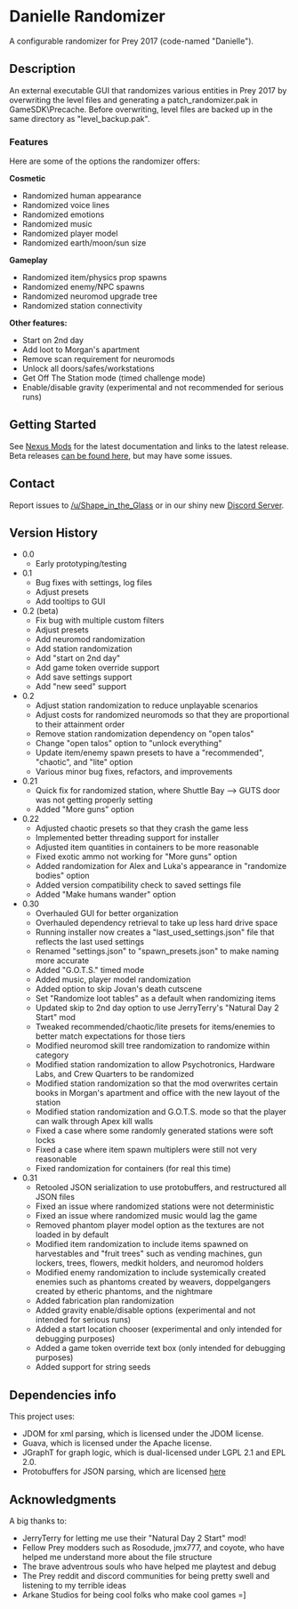 # Danielle Randomizer

A configurable randomizer for Prey 2017 (code-named "Danielle").

## Description

An external executable GUI that randomizes various entities in Prey 2017 by overwriting the level files and generating a patch_randomizer.pak in GameSDK\Precache. Before overwriting, level files are backed up in the same directory as "level_backup.pak".

### Features

Here are some of the options the randomizer offers:

**Cosmetic**

* Randomized human appearance
* Randomized voice lines
* Randomized emotions
* Randomized music
* Randomized player model
* Randomized earth/moon/sun size

**Gameplay**

* Randomized item/physics prop spawns
* Randomized enemy/NPC spawns
* Randomized neuromod upgrade tree
* Randomized station connectivity

**Other features:**

* Start on 2nd day
* Add loot to Morgan's apartment
* Remove scan requirement for neuromods
* Unlock all doors/safes/workstations
* Get Off The Station mode (timed challenge mode)
* Enable/disable gravity (experimental and not recommended for serious runs)

## Getting Started

See [Nexus Mods](https://www.nexusmods.com/prey2017/mods/67) for the latest documentation and links to the latest release. Beta releases [can be found here](https://github.com/shapeintheglass/DanielleRandomizer/releases), but may have some issues.

## Contact

Report issues to [/u/Shape_in_the_Glass](https://reddit.com/u/shape_in_the_glass) or in our shiny new [Discord Server](https://discord.gg/MNGZjucxDE).

## Version History

* 0.0
    * Early prototyping/testing
* 0.1
    * Bug fixes with settings, log files
    * Adjust presets
    * Add tooltips to GUI
* 0.2 (beta)
    * Fix bug with multiple custom filters
    * Adjust presets
    * Add neuromod randomization
    * Add station randomization
    * Add "start on 2nd day"
    * Add game token override support
    * Add save settings support
    * Add "new seed" support
* 0.2
	* Adjust station randomization to reduce unplayable scenarios
	* Adjust costs for randomized neuromods so that they are proportional to their attainment order
	* Remove station randomization dependency on "open talos"
	* Change "open talos" option to "unlock everything"
	* Update item/enemy spawn presets to have a "recommended", "chaotic", and "lite" option
	* Various minor bug fixes, refactors, and improvements
* 0.21
	* Quick fix for randomized station, where Shuttle Bay --> GUTS door was not getting properly setting
	* Added "More guns" option
* 0.22
  * Adjusted chaotic presets so that they crash the game less
  * Implemented better threading support for installer
  * Adjusted item quantities in containers to be more reasonable
  * Fixed exotic ammo not working for "More guns" option
  * Added randomization for Alex and Luka's appearance in "randomize bodies" option
  * Added version compatibility check to saved settings file
  * Added "Make humans wander" option
* 0.30
  * Overhauled GUI for better organization
  * Overhauled dependency retrieval to take up less hard drive space
  * Running installer now creates a "last_used_settings.json" file that reflects the last used settings
  * Renamed "settings.json" to "spawn_presets.json" to make naming more accurate
  * Added "G.O.T.S." timed mode
  * Added music, player model randomization
  * Added option to skip Jovan's death cutscene
  * Set "Randomize loot tables" as a default when randomizing items
  * Updated skip to 2nd day option to use JerryTerry's "Natural Day 2 Start" mod
  * Tweaked recommended/chaotic/lite presets for items/enemies to better match expectations for those tiers
  * Modified neuromod skill tree randomization to randomize within category
  * Modified station randomization to allow Psychotronics, Hardware Labs, and Crew Quarters to be randomized
  * Modified station randomization so that the mod overwrites certain books in Morgan's apartment and office with the new layout of the station
  * Modified station randomization and G.O.T.S. mode so that the player can walk through Apex kill walls
  * Fixed a case where some randomly generated stations were soft locks
  * Fixed a case where item spawn multiplers were still not very reasonable
  * Fixed randomization for containers (for real this time)
* 0.31
  * Retooled JSON serialization to use protobuffers, and restructured all JSON files
  * Fixed an issue where randomized stations were not deterministic
  * Fixed an issue where randomized music would lag the game
  * Removed phantom player model option as the textures are not loaded in by default
  * Modified item randomization to include items spawned on harvestables and "fruit trees" such as vending machines, gun lockers, trees, flowers, medkit holders, and neuromod holders
  * Modified enemy randomization to include systemically created enemies such as phantoms created by weavers, doppelgangers created by etheric phantoms, and the nightmare
  * Added fabrication plan randomization
  * Added gravity enable/disable options (experimental and not intended for serious runs)
  * Added a start location chooser (experimental and only intended for debugging purposes)
  * Added a game token override text box (only intended for debugging purposes)
  * Added support for string seeds

## Dependencies info

This project uses:
* JDOM for xml parsing, which is licensed under the JDOM license.
* Guava, which is licensed under the Apache license.
* JGraphT for graph logic, which is dual-licensed under LGPL 2.1 and EPL 2.0.
* Protobuffers for JSON parsing, which are licensed [here](https://github.com/protocolbuffers/protobuf/blob/master/LICENSE)

## Acknowledgments

A big thanks to:

* JerryTerry for letting me use their "Natural Day 2 Start" mod!
* Fellow Prey modders such as Rosodude, jmx777, and coyote, who have helped me understand more about the file structure
* The brave adventrous souls who have helped me playtest and debug
* The Prey reddit and discord communities for being pretty swell and listening to my terrible ideas
* Arkane Studios for being cool folks who make cool games =]
